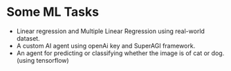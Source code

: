 # Some ML Tasks

* Linear regression and Multiple Linear Regression using real-world dataset.
* A custom AI agent using openAi key and SuperAGI framework.
* An agent for predicting or classifying whether the image is of cat or dog. (using tensorflow)
